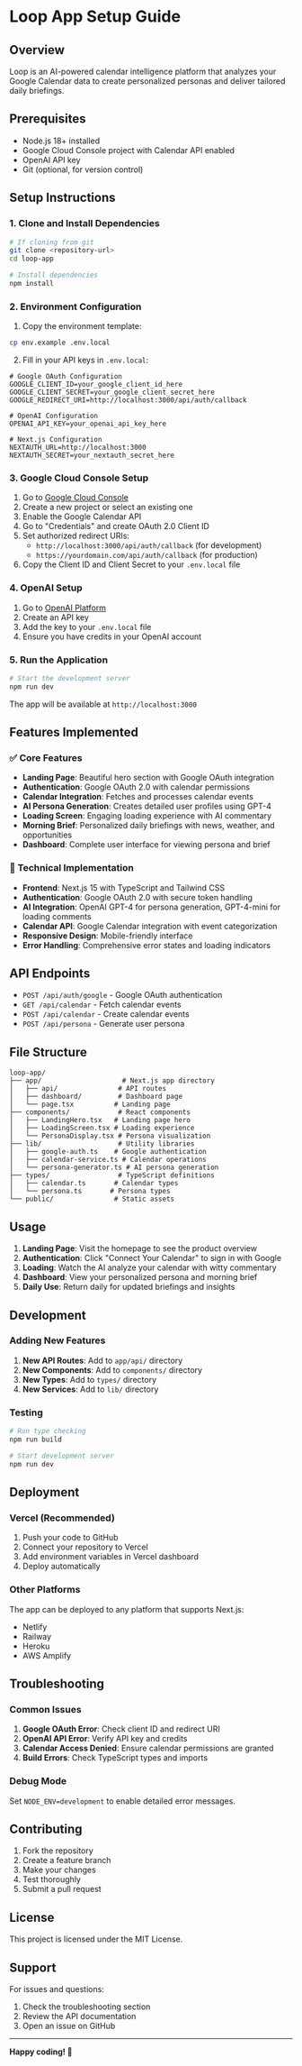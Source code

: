 # Loop App Setup Guide

## Overview

Loop is an AI-powered calendar intelligence platform that analyzes your Google Calendar data to create personalized personas and deliver tailored daily briefings.

## Prerequisites

- Node.js 18+ installed
- Google Cloud Console project with Calendar API enabled
- OpenAI API key
- Git (optional, for version control)

## Setup Instructions

### 1. Clone and Install Dependencies

```bash
# If cloning from git
git clone <repository-url>
cd loop-app

# Install dependencies
npm install
```

### 2. Environment Configuration

1. Copy the environment template:
```bash
cp env.example .env.local
```

2. Fill in your API keys in `.env.local`:

```env
# Google OAuth Configuration
GOOGLE_CLIENT_ID=your_google_client_id_here
GOOGLE_CLIENT_SECRET=your_google_client_secret_here
GOOGLE_REDIRECT_URI=http://localhost:3000/api/auth/callback

# OpenAI Configuration
OPENAI_API_KEY=your_openai_api_key_here

# Next.js Configuration
NEXTAUTH_URL=http://localhost:3000
NEXTAUTH_SECRET=your_nextauth_secret_here
```

### 3. Google Cloud Console Setup

1. Go to [Google Cloud Console](https://console.cloud.google.com/)
2. Create a new project or select an existing one
3. Enable the Google Calendar API
4. Go to "Credentials" and create OAuth 2.0 Client ID
5. Set authorized redirect URIs:
   - `http://localhost:3000/api/auth/callback` (for development)
   - `https://yourdomain.com/api/auth/callback` (for production)
6. Copy the Client ID and Client Secret to your `.env.local` file

### 4. OpenAI Setup

1. Go to [OpenAI Platform](https://platform.openai.com/)
2. Create an API key
3. Add the key to your `.env.local` file
4. Ensure you have credits in your OpenAI account

### 5. Run the Application

```bash
# Start the development server
npm run dev
```

The app will be available at `http://localhost:3000`

## Features Implemented

### ✅ Core Features
- **Landing Page**: Beautiful hero section with Google OAuth integration
- **Authentication**: Google OAuth 2.0 with calendar permissions
- **Calendar Integration**: Fetches and processes calendar events
- **AI Persona Generation**: Creates detailed user profiles using GPT-4
- **Loading Screen**: Engaging loading experience with AI commentary
- **Morning Brief**: Personalized daily briefings with news, weather, and opportunities
- **Dashboard**: Complete user interface for viewing persona and brief

### 🔧 Technical Implementation
- **Frontend**: Next.js 15 with TypeScript and Tailwind CSS
- **Authentication**: Google OAuth 2.0 with secure token handling
- **AI Integration**: OpenAI GPT-4 for persona generation, GPT-4-mini for loading comments
- **Calendar API**: Google Calendar integration with event categorization
- **Responsive Design**: Mobile-friendly interface
- **Error Handling**: Comprehensive error states and loading indicators

## API Endpoints

- `POST /api/auth/google` - Google OAuth authentication
- `GET /api/calendar` - Fetch calendar events
- `POST /api/calendar` - Create calendar events
- `POST /api/persona` - Generate user persona

## File Structure

```
loop-app/
├── app/                    # Next.js app directory
│   ├── api/               # API routes
│   ├── dashboard/         # Dashboard page
│   └── page.tsx          # Landing page
├── components/            # React components
│   ├── LandingHero.tsx   # Landing page hero
│   ├── LoadingScreen.tsx # Loading experience
│   └── PersonaDisplay.tsx # Persona visualization
├── lib/                   # Utility libraries
│   ├── google-auth.ts    # Google authentication
│   ├── calendar-service.ts # Calendar operations
│   └── persona-generator.ts # AI persona generation
├── types/                 # TypeScript definitions
│   ├── calendar.ts       # Calendar types
│   └── persona.ts       # Persona types
└── public/               # Static assets
```

## Usage

1. **Landing Page**: Visit the homepage to see the product overview
2. **Authentication**: Click "Connect Your Calendar" to sign in with Google
3. **Loading**: Watch the AI analyze your calendar with witty commentary
4. **Dashboard**: View your personalized persona and morning brief
5. **Daily Use**: Return daily for updated briefings and insights

## Development

### Adding New Features

1. **New API Routes**: Add to `app/api/` directory
2. **New Components**: Add to `components/` directory
3. **New Types**: Add to `types/` directory
4. **New Services**: Add to `lib/` directory

### Testing

```bash
# Run type checking
npm run build

# Start development server
npm run dev
```

## Deployment

### Vercel (Recommended)

1. Push your code to GitHub
2. Connect your repository to Vercel
3. Add environment variables in Vercel dashboard
4. Deploy automatically

### Other Platforms

The app can be deployed to any platform that supports Next.js:
- Netlify
- Railway
- Heroku
- AWS Amplify

## Troubleshooting

### Common Issues

1. **Google OAuth Error**: Check client ID and redirect URI
2. **OpenAI API Error**: Verify API key and credits
3. **Calendar Access Denied**: Ensure calendar permissions are granted
4. **Build Errors**: Check TypeScript types and imports

### Debug Mode

Set `NODE_ENV=development` to enable detailed error messages.

## Contributing

1. Fork the repository
2. Create a feature branch
3. Make your changes
4. Test thoroughly
5. Submit a pull request

## License

This project is licensed under the MIT License.

## Support

For issues and questions:
1. Check the troubleshooting section
2. Review the API documentation
3. Open an issue on GitHub

---

**Happy coding! 🚀**
